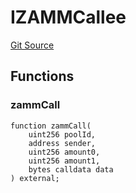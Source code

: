 # IZAMMCallee
[Git Source](https://github.com/z0r0z/VZ/blob/5de7aedefa6cbedd22db6447d26ada8fcbe1d187/src/ZAMM.sol)


## Functions
### zammCall


```solidity
function zammCall(
    uint256 poolId,
    address sender,
    uint256 amount0,
    uint256 amount1,
    bytes calldata data
) external;
```

